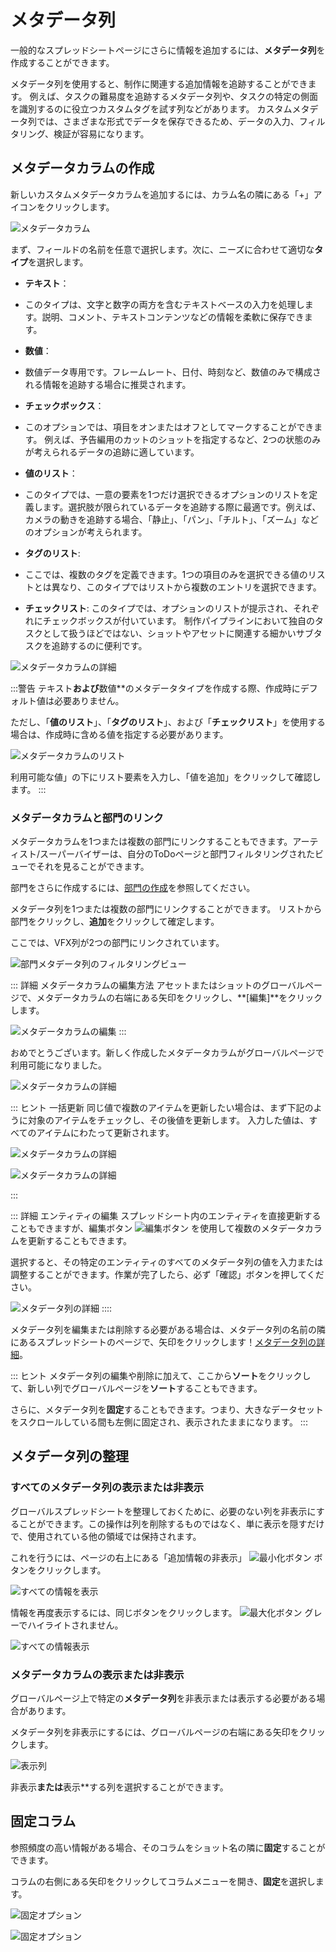 # メタデータ列
一般的なスプレッドシートページにさらに情報を追加するには、**メタデータ列**を作成することができます。

メタデータ列を使用すると、制作に関連する追加情報を追跡することができます。 例えば、タスクの難易度を追跡するメタデータ列や、タスクの特定の側面を識別するのに役立つカスタムタグを試す列などがあります。 カスタムメタデータ列では、さまざまな形式でデータを保存できるため、データの入力、フィルタリング、検証が容易になります。

## メタデータカラムの作成

新しいカスタムメタデータカラムを追加するには、カラム名の隣にある「+」アイコンをクリックします。

![メタデータカラム](../img/getting-started/add_column_custom.png)

まず、フィールドの名前を任意で選択します。次に、ニーズに合わせて適切な**タイプ**を選択します。

- **テキスト**：
- このタイプは、文字と数字の両方を含むテキストベースの入力を処理します。説明、コメント、テキストコンテンツなどの情報を柔軟に保存できます。

- **数値**：
- 数値データ専用です。フレームレート、日付、時刻など、数値のみで構成される情報を追跡する場合に推奨されます。

- **チェックボックス**：
- このオプションでは、項目をオンまたはオフとしてマークすることができます。 例えば、予告編用のカットのショットを指定するなど、2つの状態のみが考えられるデータの追跡に適しています。

- **値のリスト**：
- このタイプでは、一意の要素を1つだけ選択できるオプションのリストを定義します。選択肢が限られているデータを追跡する際に最適です。例えば、カメラの動きを追跡する場合、「静止」、「パン」、「チルト」、「ズーム」などのオプションが考えられます。

- **タグのリスト**: 
- ここでは、複数のタグを定義できます。1つの項目のみを選択できる値のリストとは異なり、このタイプではリストから複数のエントリを選択できます。 

- **チェックリスト**: 
このタイプでは、オプションのリストが提示され、それぞれにチェックボックスが付いています。 制作パイプラインにおいて独自のタスクとして扱うほどではない、ショットやアセットに関連する細かいサブタスクを追跡するのに便利です。

![メタデータカラムの詳細](../img/getting-started/custom_column_detail.png)

:::警告 
テキスト**および**数値**のメタデータタイプを作成する際、作成時にデフォルト値は必要ありません。

ただし、「**値のリスト**」、「**タグのリスト**」、および「**チェックリスト**」を使用する場合は、作成時に含める値を指定する必要があります。

![メタデータカラムのリスト](../img/getting-started/custom_column_list.png)

利用可能な値」の下にリスト要素を入力し、「値を追加」をクリックして確認します。
:::

### メタデータカラムと部門のリンク

メタデータカラムを1つまたは複数の部門にリンクすることもできます。アーティスト/スーパーバイザーは、自分のToDoページと部門フィルタリングされたビューでそれを見ることができます。

部門をさらに作成するには、[部門の作成](../configure-kitsu/README.md#create-departments)を参照してください。

メタデータ列を1つまたは複数の部門にリンクすることができます。 リストから部門をクリックし、**追加**をクリックして確定します。

ここでは、VFX列が2つの部門にリンクされています。

![部門メタデータ列のフィルタリングビュー](../img/getting-started/department_filtered_view_column.png)



::: 詳細 メタデータカラムの編集方法
アセットまたはショットのグローバルページで、メタデータカラムの右端にある矢印をクリックし、**[編集]**をクリックします。

![メタデータカラムの編集](../img/getting-started/custom_column_edit.png)
:::


おめでとうございます。新しく作成したメタデータカラムがグローバルページで利用可能になりました。

![メタデータカラムの詳細](../img/getting-started/custom_column_list_edit.png)

::: ヒント 一括更新
同じ値で複数のアイテムを更新したい場合は、まず下記のように対象のアイテムをチェックし、その後値を更新します。 入力した値は、すべてのアイテムにわたって更新されます。

![メタデータカラムの詳細](../img/getting-started/batch_edit_custom_column.png)

![メタデータカラムの詳細](../img/getting-started/batch_edit_custom_column2.png)

:::

::: 詳細 エンティティの編集
スプレッドシート内のエンティティを直接更新することもできますが、編集ボタン ![編集ボタン](../img/getting-started/edit_button.png) を使用して複数のメタデータカラムを更新することもできます。

選択すると、その特定のエンティティのすべてのメタデータ列の値を入力または調整することができます。作業が完了したら、必ず「確認」ボタンを押してください。

![メタデータ列の詳細](../img/getting-started/edit_asset_custom.png)
::::

メタデータ列を編集または削除する必要がある場合は、メタデータ列の名前の隣にあるスプレッドシートのページで、矢印をクリックします！[メタデータ列の詳細](../img/getting-started/arrow.png)。 

::: ヒント
メタデータ列の編集や削除に加えて、ここから**ソート**をクリックして、新しい列でグローバルページを**ソート**することもできます。

さらに、メタデータ列を**固定**することもできます。つまり、大きなデータセットをスクロールしている間も左側に固定され、表示されたままになります。
:::


## メタデータ列の整理
### すべてのメタデータ列の表示または非表示

グローバルスプレッドシートを整理しておくために、必要のない列を非表示にすることができます。この操作は列を削除するものではなく、単に表示を隠すだけで、使用されている他の領域では保持されます。


これを行うには、ページの右上にある「追加情報の非表示」
![最小化ボタン](../img/getting-started/maximize.png) ボタンをクリックします。

![すべての情報を表示](../img/getting-started/hide_extra_information1.png) 


情報を再度表示するには、同じボタンをクリックします。
![最大化ボタン](../img/getting-started/minimize.png) グレーでハイライトされません。

![すべての情報表示](../img/getting-started/hide_extra_information2.png) 

### メタデータカラムの表示または非表示

グローバルページ上で特定の**メタデータ列**を非表示または表示する必要がある場合があります。

メタデータ列を非表示にするには、グローバルページの右端にある矢印をクリックします。

![表示列](../img/getting-started/visible_column.png)

非表示**または**表示**する列を選択することができます。




## 固定コラム

参照頻度の高い情報がある場合、そのコラムをショット名の隣に**固定**することができます。

コラムの右側にある矢印をクリックしてコラムメニューを開き、**固定**を選択します。

![固定オプション](../img/getting-started/sticky.png)

![固定オプション](../img/getting-started/sticky_example.png)

